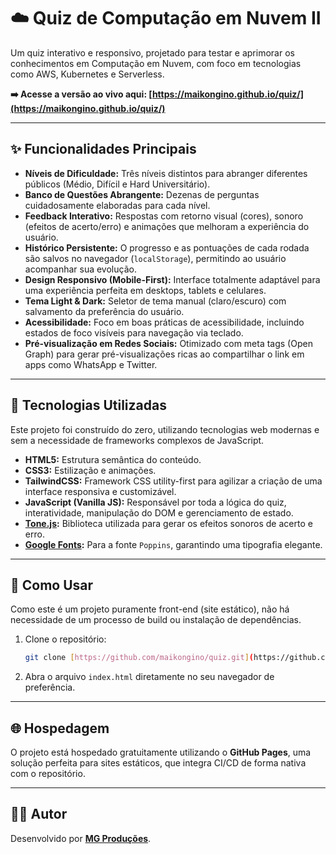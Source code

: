 # ☁️ Quiz de Computação em Nuvem II

Um quiz interativo e responsivo, projetado para testar e aprimorar os conhecimentos em Computação em Nuvem, com foco em tecnologias como AWS, Kubernetes e Serverless.

**➡️ Acesse a versão ao vivo aqui: [https://maikongino.github.io/quiz/](https://maikongino.github.io/quiz/)**

---

## ✨ Funcionalidades Principais

-   **Níveis de Dificuldade:** Três níveis distintos para abranger diferentes públicos (Médio, Difícil e Hard Universitário).
-   **Banco de Questões Abrangente:** Dezenas de perguntas cuidadosamente elaboradas para cada nível.
-   **Feedback Interativo:** Respostas com retorno visual (cores), sonoro (efeitos de acerto/erro) e animações que melhoram a experiência do usuário.
-   **Histórico Persistente:** O progresso e as pontuações de cada rodada são salvos no navegador (`localStorage`), permitindo ao usuário acompanhar sua evolução.
-   **Design Responsivo (Mobile-First):** Interface totalmente adaptável para uma experiência perfeita em desktops, tablets e celulares.
-   **Tema Light & Dark:** Seletor de tema manual (claro/escuro) com salvamento da preferência do usuário.
-   **Acessibilidade:** Foco em boas práticas de acessibilidade, incluindo estados de foco visíveis para navegação via teclado.
-   **Pré-visualização em Redes Sociais:** Otimizado com meta tags (Open Graph) para gerar pré-visualizações ricas ao compartilhar o link em apps como WhatsApp e Twitter.

---

## 🚀 Tecnologias Utilizadas

Este projeto foi construído do zero, utilizando tecnologias web modernas e sem a necessidade de frameworks complexos de JavaScript.

-   **HTML5:** Estrutura semântica do conteúdo.
-   **CSS3:** Estilização e animações.
-   **TailwindCSS:** Framework CSS utility-first para agilizar a criação de uma interface responsiva e customizável.
-   **JavaScript (Vanilla JS):** Responsável por toda a lógica do quiz, interatividade, manipulação do DOM e gerenciamento de estado.
-   **[Tone.js](https://tonejs.github.io/):** Biblioteca utilizada para gerar os efeitos sonoros de acerto e erro.
-   **[Google Fonts](https://fonts.google.com/):** Para a fonte `Poppins`, garantindo uma tipografia elegante.

---

## 🔧 Como Usar

Como este é um projeto puramente front-end (site estático), não há necessidade de um processo de build ou instalação de dependências.

1.  Clone o repositório:
    ```bash
    git clone [https://github.com/maikongino/quiz.git](https://github.com/maikongino/quiz.git)
    ```
2.  Abra o arquivo `index.html` diretamente no seu navegador de preferência.

---

## 🌐 Hospedagem

O projeto está hospedado gratuitamente utilizando o **GitHub Pages**, uma solução perfeita para sites estáticos, que integra CI/CD de forma nativa com o repositório.

---

## 👨‍💻 Autor

Desenvolvido por **[MG Produções](https://portfoliomaikongino.web.app/)**.

